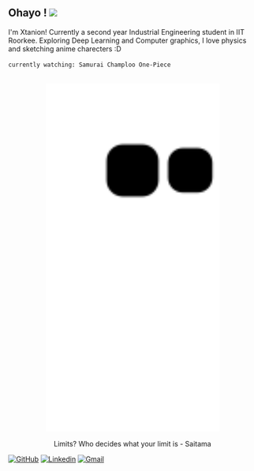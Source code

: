 <!-- ![hmmm](https://github.com/xtanion/xtanion/blob/output/github-contribution-grid-snake.svg) -->
<h2> Ohayo ! <img src="https://c.tenor.com/5EKaoaVIFz4AAAAi/hello-mafumafu.gif" width="50"></h2>
I'm Xtanion! Currently a second year Industrial Engineering student in IIT Roorkee. Exploring Deep Learning and Computer graphics, I love physics and sketching anime charecters :D 

`currently watching: Samurai Champloo
                     One-Piece`

<br/>
<div align="center">
  <a href="https://youtu.be/GU_RiAHR9aY">
   <img src="https://github.com/xtanion/xtanion/blob/output/github-contribution-grid-snake.svg" height="70%" width="70%">
  </a>
</div>
<p align="center">Limits? Who decides what your limit is - Saitama </p>

[![GitHub](https://img.shields.io/github/followers/xtanion?label=xtanion&style=social)](https://github.com/xtanion)
[![Linkedin](https://img.shields.io/badge/%20-LinkedIn-blue?style=flat&logo=linkedin)](https://www.linkedin.com/in/xtanion/)
[![Gmail](https://img.shields.io/badge/%20-Gmail-orange?style=flat&logo=gmail)](mailto:anandshivam54321@gmail.com)

